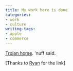 ```yaml
---
title: My work here is done
categories:
- work
- culture
writing-tags:
- apple
- commerce
---
```


[Trojan horse][1].  'nuff said.

   [1]: http://www.pvponline.com/2003/05/20/tue-may-20/

[Thanks to [Ryan][2] for the link]

   [2]: http://nopaper.net/
